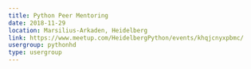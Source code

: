 ```yaml
---
title: Python Peer Mentoring
date: 2018-11-29
location: Marsilius-Arkaden, Heidelberg
link: https://www.meetup.com/HeidelbergPython/events/khqjcnyxpbmc/
usergroup: pythonhd
type: usergroup
---
```


